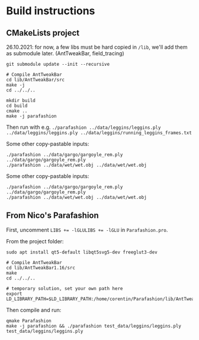 
# Build instructions

## CMakeLists project

26.10.2021: for now, a few libs must be hard copied in `/lib`, we'll add them as submodule later. (AntTweakBar, field_tracing)

```
git submodule update --init --recursive

# Compile AntTweakBar
cd lib/AntTweakBar/src
make -j
cd ../../..

mkdir build
cd build
cmake ..
make -j parafashion
```

Then run with e.g. `./parafashion ../data/leggins/leggins.ply ../data/leggins/leggins.ply ../data/leggins/running_leggins_frames.txt`

Some other copy-pastable inputs: 
```
./parafashion ../data/gargo/gargoyle_rem.ply ../data/gargo/gargoyle_rem.ply
./parafashion ../data/wet/wet.obj ../data/wet/wet.obj

```

Some other copy-pastable inputs: 
```
./parafashion ../data/gargo/gargoyle_rem.ply ../data/gargo/gargoyle_rem.ply
./parafashion ../data/wet/wet.obj ../data/wet/wet.obj

```

## From Nico's Parafashion

First, uncomment `LIBS += -lGLULIBS += -lGLU` in `Parafashion.pro`.

From the project folder:

```
sudo apt install qt5-default libqt5svg5-dev freeglut3-dev

# Compile AntTweakBar
cd lib/AntTweakBar1.16/src
make
cd ../../..

# temporary solution, set your own path here
export LD_LIBRARY_PATH=$LD_LIBRARY_PATH:/home/corentin/Parafashion/lib/AntTweakBar/lib/
```

Then compile and run:
```
qmake Parafashion
make -j parafashion && ./parafashion test_data/leggins/leggins.ply test_data/leggins/leggins.ply 
```

